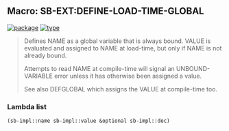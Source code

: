 ## Macro: SB-EXT:DEFINE-LOAD-TIME-GLOBAL
[![package](https://img.shields.io/badge/Package-SB--EXT-5f9ea0.svg?style=social&colorA=999999)](../) [![type](https://img.shields.io/badge/Type-Macro-5f9ea0.svg?style=social&colorA=999999)](../#macro) 

> Defines NAME as a global variable that is always bound. VALUE is evaluated
> and assigned to NAME at load-time, but only if NAME is not already bound.
> 
> Attempts to read NAME at compile-time will signal an UNBOUND-VARIABLE error
> unless it has otherwise been assigned a value.
> 
> See also DEFGLOBAL which assigns the VALUE at compile-time too.

### Lambda list
```cl
(sb-impl::name sb-impl::value &optional sb-impl::doc)
```
